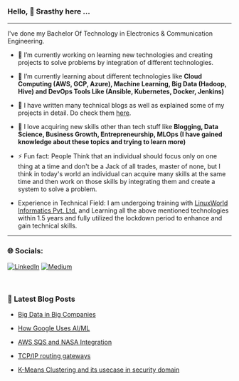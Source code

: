 ### Hello, 👋 Srasthy here ...

---

I've done my Bachelor Of Technology in Electronics & Communication Engineering.

- 🔭 I’m currently working on learning new technologies and creating projects to solve problems by integration of different technologies.

- 🌱 I’m currently learning about different technologies like **Cloud Computing (AWS, GCP, Azure), Machine Learning, Big Data (Hadoop, Hive) and DevOps Tools Like (Ansible, Kubernetes, Docker, Jenkins)**

- 👯 I have written many technical blogs as well as explained some of my projects in detail. Do check them [here](https://chaudharysrasthy1528.medium.com).

- 💬 I love acquiring new skills other than tech stuff like **Blogging, Data Science, Business Growth, Entrepreneurship, MLOps (I have gained knowledge about these topics and trying to learn more)**

- ⚡ Fun fact: People Think that an individual should focus only on one thing at a time and don't be a Jack of all trades, master of none, but I think in today's world an individual can acquire many skills at the same time and then work on those skills by integrating them and create a system to solve a problem.

- Experience in Technical Field: I am undergoing training with [LinuxWorld Informatics Pvt. Ltd.](https://www.linuxworldindia.org/) and Learning all the above mentioned technologies within 1.5 years and fully utilized the lockdown period to enhance and gain technical skills. 

---

### 🌐 Socials:
[![LinkedIn](https://img.shields.io/badge/LinkedIn-%230077B5.svg?logo=linkedin&logoColor=white)](https://linkedin.com/in/https://www.linkedin.com/in/srasthy-chaudhary/) [![Medium](https://img.shields.io/badge/Medium-12100E?logo=medium&logoColor=white)](https://medium.com/@https://chaudharysrasthy1528.medium.com) 


<br />

### 📕 Latest Blog Posts

<!-- BLOG-POST-LIST:START -->

- [Big Data in Big Companies](https://chaudharysrasthy1528.medium.com/big-data-in-big-companies-99b86ccc5c1a)

- [How Google Uses AI/ML](https://chaudharysrasthy1528.medium.com/the-amazing-ways-google-uses-artificial-intelligence-and-machine-learning-74bb2ea201d9)

- [AWS SQS and NASA Integration](https://chaudharysrasthy1528.medium.com/aws-sqs-and-nasa-integration-a2ab7e0757a0)

- [TCP/IP routing gateways](https://chaudharysrasthy1528.medium.com/tcp-ip-routing-gateways-a6d83b1ac4b2)

- [K-Means Clustering and its usecase in security domain](https://chaudharysrasthy1528.medium.com/k-means-clustering-and-its-use-case-in-the-security-domain-fa66f341c67)

<!-- BLOG-POST-LIST:END -->


